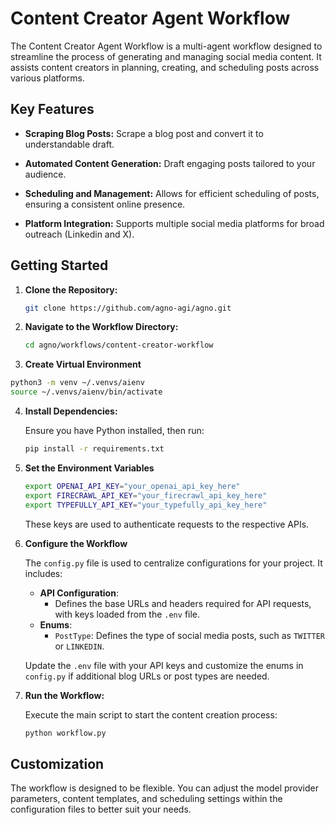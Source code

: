 # Content Creator Agent Workflow

The Content Creator Agent Workflow is a multi-agent workflow designed to streamline the process of generating and managing social media content. It assists content creators in planning, creating, and scheduling posts across various platforms.

## Key Features

- **Scraping Blog Posts:** Scrape a blog post and convert it to understandable draft.

- **Automated Content Generation:** Draft engaging posts tailored to your audience.

- **Scheduling and Management:** Allows for efficient scheduling of posts, ensuring a consistent online presence.

- **Platform Integration:** Supports multiple social media platforms for broad outreach (Linkedin and X).

## Getting Started

1. **Clone the Repository:**

   ```bash
   git clone https://github.com/agno-agi/agno.git
   ```

2. **Navigate to the Workflow Directory:**

   ```bash
   cd agno/workflows/content-creator-workflow
   ```

3. **Create Virtual Environment**

  ```bash
  python3 -m venv ~/.venvs/aienv
  source ~/.venvs/aienv/bin/activate
  ```

4. **Install Dependencies:**

   Ensure you have Python installed, then run:

   ```bash
   pip install -r requirements.txt
   ```

5. **Set the Environment Variables**

    ```bash
    export OPENAI_API_KEY="your_openai_api_key_here"
    export FIRECRAWL_API_KEY="your_firecrawl_api_key_here"
    export TYPEFULLY_API_KEY="your_typefully_api_key_here"
    ```

    These keys are used to authenticate requests to the respective APIs.

6. **Configure the Workflow**

    The `config.py` file is used to centralize configurations for your project. It includes:

    - **API Configuration**:
        - Defines the base URLs and headers required for API requests, with keys loaded from the `.env` file.
    - **Enums**:
        - `PostType`: Defines the type of social media posts, such as `TWITTER` or `LINKEDIN`.

    Update the `.env` file with your API keys and customize the enums in `config.py` if additional blog URLs or post types are needed.


7. **Run the Workflow:**

   Execute the main script to start the content creation process:

   ```bash
   python workflow.py
   ```

## Customization

The workflow is designed to be flexible. You can adjust the model provider parameters, content templates, and scheduling settings within the configuration files to better suit your needs.
